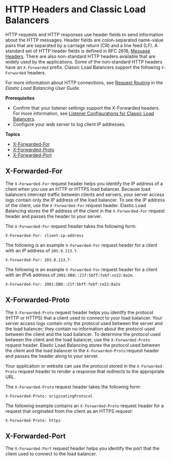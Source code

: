 # HTTP Headers and Classic Load Balancers<a name="x-forwarded-headers"></a>

HTTP requests and HTTP responses use header fields to send information about the HTTP messages\. Header fields are colon\-separated name\-value pairs that are separated by a carriage return \(CR\) and a line feed \(LF\)\. A standard set of HTTP header fields is defined in RFC 2616, [Message Headers](http://tools.ietf.org/html/rfc2616#section-4.2)\. There are also non\-standard HTTP headers available that are widely used by the applications\. Some of the non\-standard HTTP headers have an `X-Forwarded` prefix\. Classic Load Balancers support the following `X-Forwarded` headers\.

For more information about HTTP connections, see [Request Routing](https://docs.aws.amazon.com/elasticloadbalancing/latest/userguide/how-elastic-load-balancing-works.html#request-routing) in the *Elastic Load Balancing User Guide*\.

**Prerequisites**
+ Confirm that your listener settings support the X\-Forwarded headers\. For more information, see [Listener Configurations for Classic Load Balancers](using-elb-listenerconfig-quickref.md)\.
+ Configure your web server to log client IP addresses\.

**Topics**
+ [X\-Forwarded\-For](#x-forwarded-for)
+ [X\-Forwarded\-Proto](#x-forwarded-proto)
+ [X\-Forwarded\-Port](#x-forwarded-port)

## X\-Forwarded\-For<a name="x-forwarded-for"></a>

The `X-Forwarded-For` request header helps you identify the IP address of a client when you use an HTTP or HTTPS load balancer\. Because load balancers intercept traffic between clients and servers, your server access logs contain only the IP address of the load balancer\. To see the IP address of the client, use the `X-Forwarded-For` request header\. Elastic Load Balancing stores the IP address of the client in the `X-Forwarded-For` request header and passes the header to your server\.

The `X-Forwarded-For` request header takes the following form:

```
X-Forwarded-For: client-ip-address
```

The following is an example `X-Forwarded-For` request header for a client with an IP address of `203.0.113.7`\.

```
X-Forwarded-For: 203.0.113.7
```

The following is an example `X-Forwarded-For` request header for a client with an IPv6 address of `2001:DB8::21f:5bff:febf:ce22:8a2e`\.

```
X-Forwarded-For: 2001:DB8::21f:5bff:febf:ce22:8a2e
```

## X\-Forwarded\-Proto<a name="x-forwarded-proto"></a>

The `X-Forwarded-Proto` request header helps you identify the protocol \(HTTP or HTTPS\) that a client used to connect to your load balancer\. Your server access logs contain only the protocol used between the server and the load balancer; they contain no information about the protocol used between the client and the load balancer\. To determine the protocol used between the client and the load balancer, use the `X-Forwarded-Proto` request header\. Elastic Load Balancing stores the protocol used between the client and the load balancer in the `X-Forwarded-Proto` request header and passes the header along to your server\.

Your application or website can use the protocol stored in the `X-Forwarded-Proto` request header to render a response that redirects to the appropriate URL\.

The `X-Forwarded-Proto` request header takes the following form:

```
X-Forwarded-Proto: originatingProtocol
```

The following example contains an `X-Forwarded-Proto` request header for a request that originated from the client as an HTTPS request:

```
X-Forwarded-Proto: https
```

## X\-Forwarded\-Port<a name="x-forwarded-port"></a>

The `X-Forwarded-Port` request header helps you identify the port that the client used to connect to the load balancer\.